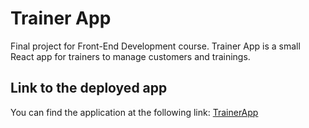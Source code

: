 # Trainer App

Final project for Front-End Development course. Trainer App is a small React app for trainers to manage customers and trainings.

## Link to the deployed app

You can find the application at the following link: [TrainerApp](https://giulia-lir.github.io/TrainerApp/)